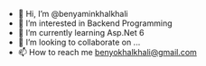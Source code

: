 - 👋 Hi, I’m @benyaminkhalkhali
- 👀 I’m interested in Backend Programming
- 🌱 I’m currently learning Asp.Net 6
- 💞️ I’m looking to collaborate on ...
- 📫 How to reach me benyokhalkhali@gmail.com

<!---
benyaminkhalkhali/benyaminkhalkhali is a ✨ special ✨ repository because its `README.md` (this file) appears on your GitHub profile.
You can click the Preview link to take a look at your changes.
--->
